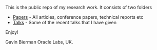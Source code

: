 This is the public repo of my research work. It consists of two folders

- [Papers](https://github.com/GavinBierman/gavinbierman.github.io/tree/master/Papers) - All articles, conference papers, technical reports etc
- [Talks](/Talks)  - Some of the recent talks that I have given 

Enjoy!

Gavin Bierman
Oracle Labs, UK.
